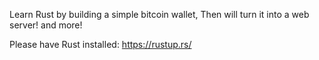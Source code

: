 Learn Rust by building a simple bitcoin wallet,
Then will turn it into a web server!
and more!

Please have Rust installed: https://rustup.rs/
